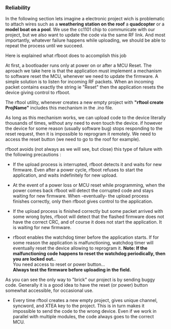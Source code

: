 ### Reliability

In the following section lets imagine a electronic project wich is problematic
to attach wires such as a **weathering station on the roof** a **quadcopter**
or a **model boat on a pool**. We use the cc1101 chip
to communicate with our  project, but we also want to update the code via the same RF link.
And most importantly, whatever failure happens while uploading, we should be able to
repeat the process until we succeed.

Here is explained what rfboot does to accomplish this job

At first, a bootloader runs only at power on or after a MCU Reset. The aproach we take here is
that the application must implement a mechanism to software reset the MCU, whenever
we need to update the firmware. A simple solution is to listen for incoming RF packets.
When an incoming packet contains exactly the string ie "Reset" then the application resets
the device giving control to rfboot.

The rftool utility, whenever creates a new empty project with **"rftool create ProjName"**
includes this mechanism in the .ino file.

As long as this mechanism works, we can upload code to the device literally thousands of
times, without any need to even touch the device. if however the device for some reason
(usually software bug)
stops responding to the reset request, then it is impossible to reprogram it remotely.
We need to access the reset button (we need to go to the roof for example).

rfboot avoids (not always as we will see, but close) this type of failure with the following precautions :

- If the upload process is interrupted, rfboot detects it and waits for new firmware. Even
after a power cycle, rfboot refuses to start the application, and waits indefinitely for
new upload.

- At the event of a power loss or MCU reset while programming, when the power comes back rfboot
will detect the corrupted code and stays waiting for new firmware. When -eventually- the upload
process finishes correctly, only then rfboot gives control to the application.

- If the upload process is finished correctly but some packet arrived with some wrong bytes, rfboot
will detect that the flashed firmware does not have the correct CRC, and of course it does not start the application.
It is waiting for new firmware.

- rfboot enables the watchdog timer before the application starts. If for some reason the
application is malfunctioning, watchdog timer will eventually reset the device allowing to reprogram it.
**Note: If the malfunctioning code happens to reset the watchdog periodically, then you are locked out.**.<br/>
You need access to reset or power button...<br/>
**Always test the firmware before uploading in the field.**

As you can see the only way to "brick" our project is by sending buggy code.
Generally it is a good idea to have the reset (or power) button somewhat accessible, for occasional use.

- Every time rftool creates a new empty project, gives unique channel, syncword, and XTEA
key to the project. This is in turn makes it impossible to send the code to the wrong device.
Even if we work in parallel with multiple modules, the code always goes to the correct MCU.
